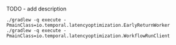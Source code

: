 TODO - add description

```
./gradlew -q execute -PmainClass=io.temporal.latencyoptimization.EarlyReturnWorker 
./gradlew -q execute -PmainClass=io.temporal.latencyoptimization.WorkflowRunClient
```